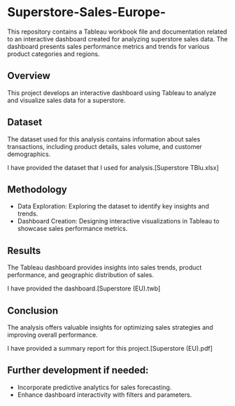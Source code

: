 # Superstore-Sales-Europe-
This repository contains a Tableau workbook file and documentation related to an interactive dashboard created for analyzing superstore sales data. The dashboard presents sales performance metrics and trends for various product categories and regions.
## Overview
This project develops an interactive dashboard using Tableau to analyze and visualize sales data for a superstore.
## Dataset
The dataset used for this analysis contains information about sales transactions, including product details, sales volume, and customer demographics.

I have provided the dataset that I used for analysis.[Superstore TBlu.xlsx]
## Methodology
- Data Exploration: Exploring the dataset to identify key insights and trends.
- Dashboard Creation: Designing interactive visualizations in Tableau to showcase sales performance metrics.
## Results
The Tableau dashboard provides insights into sales trends, product performance, and geographic distribution of sales.

I have provided the dashboard.[Superstore (EU).twb]
## Conclusion
The analysis offers valuable insights for optimizing sales strategies and improving overall performance.

I have provided a summary report for this project.[Superstore (EU).pdf]
## Further development if needed:
- Incorporate predictive analytics for sales forecasting.
- Enhance dashboard interactivity with filters and parameters.
